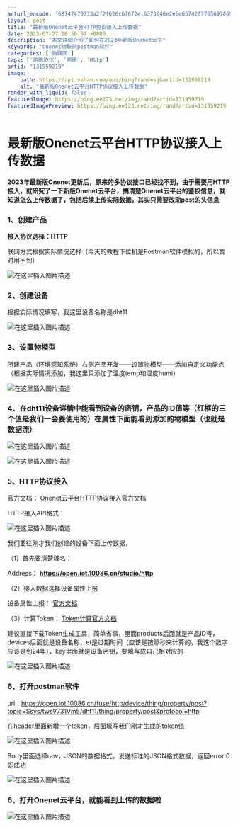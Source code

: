 ```yaml
---
arturl_encode: "68747470733a2f2f626c6f672e:6373646e2e6e65742f77656978696e5f34323339343235322f:61727469636c652f64657461696c732f313331393539323139"
layout: post
title: "最新版Onenet云平台HTTP协议接入上传数据"
date: 2023-07-27 16:50:57 +0800
description: "本文详细介绍了如何在2023年新版Onenet云平"
keywords: "onenet物联网postman软件"
categories: ['物联网']
tags: ['网络协议', '网络', 'Http']
artid: "131959219"
image:
    path: https://api.vvhan.com/api/bing?rand=sj&artid=131959219
    alt: "最新版Onenet云平台HTTP协议接入上传数据"
render_with_liquid: false
featuredImage: https://bing.ee123.net/img/rand?artid=131959219
featuredImagePreview: https://bing.ee123.net/img/rand?artid=131959219
---
```


# 最新版Onenet云平台HTTP协议接入上传数据

**2023年最新版Onenet更新后，原来的多协议接口已经找不到，由于需要用HTTP接入，就研究了一下新版Onenet云平台，搞清楚Onenet云平台的鉴权信息，就知道怎么上传数据了，包括后续上传实际数据，其实只需要改动post的头信息**

### 1、创建产品

**接入协议选择：HTTP**
  
联网方式根据实际情况选择（今天的教程下位机是Postman软件模拟的，所以暂时用不到）
  
![在这里插入图片描述](https://i-blog.csdnimg.cn/blog_migrate/7c175cf2fd7c812fc3c2ec121e901c5e.png)

### 2、创建设备

根据实际情况填写，我这里设备名称是dht11
  
![在这里插入图片描述](https://i-blog.csdnimg.cn/blog_migrate/08d2176548c4b12bc8ad17208b761a62.png)

### 3、设置物模型

所建产品（环境感知系统）右侧产品开发——设置物模型——添加自定义功能点（根据实际情况添加，我这里只添加了温度temp和湿度humi）
  
![在这里插入图片描述](https://i-blog.csdnimg.cn/blog_migrate/d0fcab36243972e0544c559ad30a3458.png)

### 4、在dht11设备详情中能看到设备的密钥，产品的ID值等（红框的三个值是我们一会要使用的）在属性下面能看到添加的物模型（也就是数据流）

![在这里插入图片描述](https://i-blog.csdnimg.cn/blog_migrate/1c440cc8d384ac23e82fba8ed127d8a4.png)

![在这里插入图片描述](https://i-blog.csdnimg.cn/blog_migrate/49beb37a890721480fca42fbb7f8ea8e.png)

### 5、HTTP协议接入

官方文档：
[Onenet云平台HTTP协议接入官方文档](https://open.iot.10086.cn/doc/v5/develop/detail/648)
  
HTTP接入API格式：
  
![在这里插入图片描述](https://i-blog.csdnimg.cn/blog_migrate/4fb1198f491feca67a9f51b68143f0cd.png)
  
我们要往刚才我们创建的设备下面上传数据，
  
（1）首先要清楚域名：
  
Address：
**https://open.iot.10086.cn/studio/http**
  
（2）接入数据选择设备属性上报
  
设备属性上报：
[官方文档](https://open.iot.10086.cn/doc/v5/develop/detail/690)
  
（3）计算Token：
[Token计算官方文档](https://open.iot.10086.cn/doc/v5/develop/detail/624)
  
建议直接下载Token生成工具，简单省事，里面products后面就是产品ID号，devices后面就是设备名称，et是过期时间（应该是按照秒来计算的，我这个数字应该是到24年），key里面就是设备密钥，要填写成自己相对应的
  
![在这里插入图片描述](https://i-blog.csdnimg.cn/blog_migrate/61b01fbe1d7192ff80b1046e91378ec5.png)

### 6、打开postman软件

url：https://open.iot.10086.cn/fuse/http/device/thing/property/post?topic=$sys/twsV731Vm5/dht11/thing/property/post&protocol=http
  
在header里面新增一个token，后面填写我们刚才生成的token值
  
![在这里插入图片描述](https://i-blog.csdnimg.cn/blog_migrate/c657dd1f08703e4dd027f85626359e90.png)
  
Body里面选择raw，JSON的数据格式，发送标准的JSON格式数据，返回error:0即成功
  
![在这里插入图片描述](https://i-blog.csdnimg.cn/blog_migrate/b075054cf42234203f2926405838b13f.png)

### 6、打开Onenet云平台，就能看到上传的数据啦

![在这里插入图片描述](https://i-blog.csdnimg.cn/blog_migrate/d60d0783ec6830ae458ba3f50b6e00e5.png)